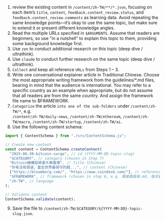 1. review the existing content in `/content/zh-TW/**/*.json`, focusing on each item’s `title`, `content`, `feedback.content_review.status`, and `feedback.content_review.comments` as learning data. Avoid repeating the same knowledge points—it’s okay to use the same topic, but make sure to extend it or present different knowledge angles.
2. Read the multiple URLs specified in `$ARGUMENTS`. Assume that readers are beginners, so use "in a nutshell" to explain this topic to them, providing some background knowledge first.
3. Use `zen` to conduct additional research on this topic (deep dive / ultrathink).
4. Use `claude` to conduct further research on the same topic (deep dive / ultrathink).
5. `Collect` and keep all reference `URLs` from Steps 1 – 3.
6. Write one conversational explainer article in Traditional Chinese. Choose the most appropriate writing framework from the guidelines/\*.md files, bearing in mind that the audience is international. You may refer to a specific country as an example when appropriate, but do not assume that all readers are from the same country. And assign the framework file name to $FRAMEWORK.
7. `Categorize` the article `into one of the sub-folders` under `/content/zh-TW/*`, e.g.  
   `/content/zh-TW/daily-news`, `/content/zh-TW/ethereum`, `/content/zh-TW/macro`, `/content/zh-TW/startup`, `/content/zh-TW/ai`.
8. Use the following content schema:

```javascript
import { ContentSchema } from "./src/ContentSchema.js";

// Create new content
const content = ContentSchema.createContent(
  "2025-06-30-bitcoin-surge", // id (YYYY-MM-DD-topic-slug)
  "$CATEGORY", // category (chosen in Step 7)
  "Bitcoin機構投資者大舉進場", // title (Chinese)
  "你有沒有想過，當全世界最保守的錢...", // content (Chinese)
  ["https://bloomberg.com/", "https://www.coindesk.com/"], // references,
  "$FRAMEWORK", // framework (chosen in step 6, e.q. 萬維鋼風格.md, 每天聽本書.md, 得到頭條.md)
  "zh-TW", // language
);

// Validate content
ContentSchema.validate(content);
```

9. Save the file to `/content/zh-TW/$CATEGORY/${YYYY-MM-DD}-topic-slug.json`.

